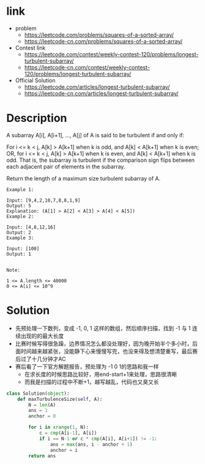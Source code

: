 # link
- problem
    - https://leetcode.com/problems/squares-of-a-sorted-array/
    - https://leetcode-cn.com/problems/squares-of-a-sorted-array/
- Contest link
    - https://leetcode.com/contest/weekly-contest-120/problems/longest-turbulent-subarray/
    - https://leetcode-cn.com/contest/weekly-contest-120/problems/longest-turbulent-subarray/
- Official Solution
    - https://leetcode.com/articles/longest-turbulent-subarray/
    - https://leetcode-cn.com/articles/longest-turbulent-subarray/
    
# Description
A subarray A[i], A[i+1], ..., A[j] of A is said to be turbulent if and only if:

For i <= k < j, A[k] > A[k+1] when k is odd, and A[k] < A[k+1] when k is even;
OR, for i <= k < j, A[k] > A[k+1] when k is even, and A[k] < A[k+1] when k is odd.
That is, the subarray is turbulent if the comparison sign flips between each adjacent pair of elements in the subarray.

Return the length of a maximum size turbulent subarray of A.
 
```
Example 1:

Input: [9,4,2,10,7,8,8,1,9]
Output: 5
Explanation: (A[1] > A[2] < A[3] > A[4] < A[5])
Example 2:

Input: [4,8,12,16]
Output: 2
Example 3:

Input: [100]
Output: 1
 

Note:

1 <= A.length <= 40000
0 <= A[i] <= 10^9
```

# Solution
- 先预处理一下数列，变成 -1, 0, 1 这样的数组，然后顺序扫描，找到 -1 与 1 连续出现的的最大长度
- 比赛时候写得很急躁，边界情况怎么都没处理好，因为晚开始半个多小时，后面时间越来越紧张，没能静下心来慢慢写完，也没来得及想清楚重写，最后赛后过了十几分钟才AC
- 赛后看了一下官方解题报告，预处理为 -1 0 1的思路和我一样
    - 在求长度的时候思路比较好，用end-start+1来处理，思路很清晰
    - 而我是扫描的过程中不断+1，越写越乱，代码也又臭又长
```python
class Solution(object):
    def maxTurbulenceSize(self, A):
        N = len(A)
        ans = 1
        anchor = 0

        for i in xrange(1, N):
            c = cmp(A[i-1], A[i])
            if i == N-1 or c * cmp(A[i], A[i+1]) != -1:
                ans = max(ans, i - anchor + 1)
                anchor = i
        return ans
```